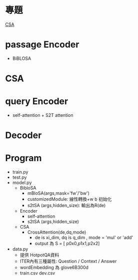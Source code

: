 # 專題
[CSA](https://arxiv.org/pdf/2002.07338.pdf)


# passage Encoder
+ BiBLOSA


# CSA


# query Encoder
+ self-attention + S2T attention


# Decoder

# Program

+ train.py
+ test.py
+ model.py
    + BibloSA
        + mBloSA(args,mask='fw'/'bw')
        + customizedModule: 線性轉換+w b 初始化
        + s2tSA (args,hidden_size): 輸出為R(de)
    + Encoder
        + self-attention
        + s2tSA (args,hidden_size)
    + CSA
        + CrossAttention(de,dq,mode)
            + de is xi_dim, dq is q_dim , mode = 'mul' or 'add'
            + output 為 S = \[ p0x0,p1x1,p2x2\]
+ data.py
    + 提供 HotpotQA資料
    + ITER內有三種屬性: Question / Context / Answer
    + wordEmbedding 為 glove6B300d
    + train.csv dev.csv
 